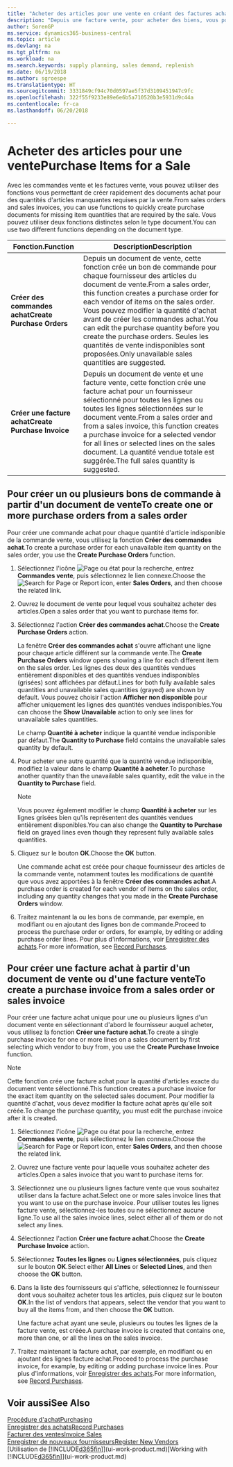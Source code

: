 ```yaml
---
title: "Acheter des articles pour une vente en créant des factures achat | Microsoft Docs"
description: "Depuis une facture vente, pour acheter des biens, vous pouvez créer une facture achat pour un fournisseur."
author: SorenGP
ms.service: dynamics365-business-central
ms.topic: article
ms.devlang: na
ms.tgt_pltfrm: na
ms.workload: na
ms.search.keywords: supply planning, sales demand, replenish
ms.date: 06/19/2018
ms.author: sgroespe
ms.translationtype: HT
ms.sourcegitcommit: 3331849cf94c70d0597ae5f37d3109451947c9fc
ms.openlocfilehash: 322f55f9233e89e6e6b5a710520b3e5931d9c44a
ms.contentlocale: fr-ca
ms.lasthandoff: 06/20/2018

---
```

# <a name="purchase-items-for-a-sale"></a><span data-ttu-id="321b4-103">Acheter des articles pour une vente</span><span class="sxs-lookup"><span data-stu-id="321b4-103">Purchase Items for a Sale</span></span>
<span data-ttu-id="321b4-104">Avec les commandes vente et les factures vente, vous pouvez utiliser des fonctions vous permettant de créer rapidement des documents achat pour des quantités d'articles manquantes requises par la vente.</span><span class="sxs-lookup"><span data-stu-id="321b4-104">From sales orders and sales invoices, you can use functions to quickly create purchase documents for missing item quantities that are required by the sale.</span></span> <span data-ttu-id="321b4-105">Vous pouvez utiliser deux fonctions distinctes selon le type document.</span><span class="sxs-lookup"><span data-stu-id="321b4-105">You can use two different functions depending on the document type.</span></span>  

|<span data-ttu-id="321b4-106">Fonction.</span><span class="sxs-lookup"><span data-stu-id="321b4-106">Function</span></span>|<span data-ttu-id="321b4-107">Description</span><span class="sxs-lookup"><span data-stu-id="321b4-107">Description</span></span>|
|--------|-----------|
|<span data-ttu-id="321b4-108">**Créer des commandes achat**</span><span class="sxs-lookup"><span data-stu-id="321b4-108">**Create Purchase Orders**</span></span>|<span data-ttu-id="321b4-109">Depuis un document de vente, cette fonction crée un bon de commande pour chaque fournisseur des articles du document de vente.</span><span class="sxs-lookup"><span data-stu-id="321b4-109">From a sales order, this function creates a purchase order for each vendor of items on the sales order.</span></span> <span data-ttu-id="321b4-110">Vous pouvez modifier la quantité d'achat avant de créer les commandes achat.</span><span class="sxs-lookup"><span data-stu-id="321b4-110">You can edit the purchase quantity before you create the purchase orders.</span></span> <span data-ttu-id="321b4-111">Seules les quantités de vente indisponibles sont proposées.</span><span class="sxs-lookup"><span data-stu-id="321b4-111">Only unavailable sales quantities are suggested.</span></span>
|<span data-ttu-id="321b4-112">**Créer une facture achat**</span><span class="sxs-lookup"><span data-stu-id="321b4-112">**Create Purchase Invoice**</span></span>|<span data-ttu-id="321b4-113">Depuis un document de vente et une facture vente, cette fonction crée une facture achat pour un fournisseur sélectionné pour toutes les lignes ou toutes les lignes sélectionnées sur le document vente.</span><span class="sxs-lookup"><span data-stu-id="321b4-113">From a sales order and from a sales invoice, this function creates a purchase invoice for a selected vendor for all lines or selected lines on the sales document.</span></span> <span data-ttu-id="321b4-114">La quantité vendue totale est suggérée.</span><span class="sxs-lookup"><span data-stu-id="321b4-114">The full sales quantity is suggested.</span></span>|

## <a name="to-create-one-or-more-purchase-orders-from-a-sales-order"></a><span data-ttu-id="321b4-115">Pour créer un ou plusieurs bons de commande à partir d'un document de vente</span><span class="sxs-lookup"><span data-stu-id="321b4-115">To create one or more purchase orders from a sales order</span></span>
<span data-ttu-id="321b4-116">Pour créer une commande achat pour chaque quantité d'article indisponible de la commande vente, vous utilisez la fonction **Créer des commandes achat**.</span><span class="sxs-lookup"><span data-stu-id="321b4-116">To create a purchase order for each unavailable item quantity on the sales order, you use the **Create Purchase Orders** function.</span></span>

1. <span data-ttu-id="321b4-117">Sélectionnez l'icône ![Page ou état pour la recherche](media/ui-search/search_small.png "Page ou état pour la recherche"), entrez **Commandes vente**, puis sélectionnez le lien connexe.</span><span class="sxs-lookup"><span data-stu-id="321b4-117">Choose the ![Search for Page or Report](media/ui-search/search_small.png "Search for Page or Report icon") icon, enter **Sales Orders**, and then choose the related link.</span></span>
2. <span data-ttu-id="321b4-118">Ouvrez le document de vente pour lequel vous souhaitez acheter des articles.</span><span class="sxs-lookup"><span data-stu-id="321b4-118">Open a sales order that you want to purchase items for.</span></span>
3. <span data-ttu-id="321b4-119">Sélectionnez l'action **Créer des commandes achat**.</span><span class="sxs-lookup"><span data-stu-id="321b4-119">Choose the **Create Purchase Orders** action.</span></span>

    <span data-ttu-id="321b4-120">La fenêtre **Créer des commandes achat** s'ouvre affichant une ligne pour chaque article différent sur la commande vente.</span><span class="sxs-lookup"><span data-stu-id="321b4-120">The **Create Purchase Orders** window opens showing a line for each different item on the sales order.</span></span> <span data-ttu-id="321b4-121">Les lignes des deux des quantités vendues entièrement disponibles et des quantités vendues indisponibles (grisées) sont affichées par défaut.</span><span class="sxs-lookup"><span data-stu-id="321b4-121">Lines for both fully available sales quantities and unavailable sales quantities (grayed) are shown by default.</span></span> <span data-ttu-id="321b4-122">Vous pouvez choisir l'action **Afficher non disponible** pour afficher uniquement les lignes des quantités vendues indisponibles.</span><span class="sxs-lookup"><span data-stu-id="321b4-122">You can choose the **Show Unavailable** action to only see lines for unavailable sales quantities.</span></span>

    <span data-ttu-id="321b4-123">Le champ **Quantité à acheter** indique la quantité vendue indisponible par défaut.</span><span class="sxs-lookup"><span data-stu-id="321b4-123">The **Quantity to Purchase** field contains the unavailable sales quantity by default.</span></span>
4. <span data-ttu-id="321b4-124">Pour acheter une autre quantité que la quantité vendue indisponible, modifiez la valeur dans le champ **Quantité à acheter**.</span><span class="sxs-lookup"><span data-stu-id="321b4-124">To purchase another quantity than the unavailable sales quantity, edit the value in the **Quantity to Purchase** field.</span></span>

    > [!NOTE]  
    >   <span data-ttu-id="321b4-125">Vous pouvez également modifier le champ **Quantité à acheter** sur les lignes grisées bien qu'ils représentent des quantités vendues entièrement disponibles.</span><span class="sxs-lookup"><span data-stu-id="321b4-125">You can also change the **Quantity to Purchase** field on grayed lines even though they represent fully available sales quantities.</span></span>
5. <span data-ttu-id="321b4-126">Cliquez sur le bouton **OK**.</span><span class="sxs-lookup"><span data-stu-id="321b4-126">Choose the **OK** button.</span></span>

    <span data-ttu-id="321b4-127">Une commande achat est créée pour chaque fournisseur des articles de la commande vente, notamment toutes les modifications de quantité que vous avez apportées à la fenêtre **Créer des commandes achat**.</span><span class="sxs-lookup"><span data-stu-id="321b4-127">A purchase order is created for each vendor of items on the sales order, including any quantity changes that you made in the **Create Purchase Orders** window.</span></span>
7. <span data-ttu-id="321b4-128">Traitez maintenant la ou les bons de commande, par exemple, en modifiant ou en ajoutant des lignes bon de commande.</span><span class="sxs-lookup"><span data-stu-id="321b4-128">Proceed to process the purchase order or orders, for example, by editing or adding purchase order lines.</span></span> <span data-ttu-id="321b4-129">Pour plus d'informations, voir [Enregistrer des achats](purchasing-how-record-purchases.md).</span><span class="sxs-lookup"><span data-stu-id="321b4-129">For more information, see [Record Purchases](purchasing-how-record-purchases.md).</span></span>


## <a name="to-create-a-purchase-invoice-from-a-sales-order-or-sales-invoice"></a><span data-ttu-id="321b4-130">Pour créer une facture achat à partir d'un document de vente ou d'une facture vente</span><span class="sxs-lookup"><span data-stu-id="321b4-130">To create a purchase invoice from a sales order or sales invoice</span></span>
<span data-ttu-id="321b4-131">Pour créer une facture achat unique pour une ou plusieurs lignes d'un document vente en sélectionnant d'abord le fournisseur auquel acheter, vous utilisez la fonction **Créer une facture achat**.</span><span class="sxs-lookup"><span data-stu-id="321b4-131">To create a single purchase invoice for one or more lines on a sales document by first selecting which vendor to buy from, you use the **Create Purchase Invoice** function.</span></span>

> [!NOTE]  
>   <span data-ttu-id="321b4-132">Cette fonction crée une facture achat pour la quantité d'articles exacte du document vente sélectionné.</span><span class="sxs-lookup"><span data-stu-id="321b4-132">This function creates a purchase invoice for the exact item quantity on the selected sales document.</span></span> <span data-ttu-id="321b4-133">Pour modifier la quantité d'achat, vous devez modifier la facture achat après qu'elle soit créée.</span><span class="sxs-lookup"><span data-stu-id="321b4-133">To change the purchase quantity, you must edit the purchase invoice after it is created.</span></span>  

1. <span data-ttu-id="321b4-134">Sélectionnez l'icône ![Page ou état pour la recherche](media/ui-search/search_small.png "Page ou état pour la recherche"), entrez **Commandes vente**, puis sélectionnez le lien connexe.</span><span class="sxs-lookup"><span data-stu-id="321b4-134">Choose the ![Search for Page or Report](media/ui-search/search_small.png "Search for Page or Report icon") icon, enter **Sales Orders**, and then choose the related link.</span></span>
2. <span data-ttu-id="321b4-135">Ouvrez une facture vente pour laquelle vous souhaitez acheter des articles.</span><span class="sxs-lookup"><span data-stu-id="321b4-135">Open a sales invoice that you want to purchase items for.</span></span>
3. <span data-ttu-id="321b4-136">Sélectionnez une ou plusieurs lignes facture vente que vous souhaitez utiliser dans la facture achat.</span><span class="sxs-lookup"><span data-stu-id="321b4-136">Select one or more sales invoice lines that you want to use on the purchase invoice.</span></span> <span data-ttu-id="321b4-137">Pour utiliser toutes les lignes facture vente, sélectionnez-les toutes ou ne sélectionnez aucune ligne.</span><span class="sxs-lookup"><span data-stu-id="321b4-137">To use all the sales invoice lines, select either all of them or do not select any lines.</span></span>
4. <span data-ttu-id="321b4-138">Sélectionnez l'action **Créer une facture achat**.</span><span class="sxs-lookup"><span data-stu-id="321b4-138">Choose the **Create Purchase Invoice** action.</span></span>
5. <span data-ttu-id="321b4-139">Sélectionnez **Toutes les lignes** ou **Lignes sélectionnées**, puis cliquez sur le bouton **OK**.</span><span class="sxs-lookup"><span data-stu-id="321b4-139">Select either **All Lines** or **Selected Lines**, and then choose the **OK** button.</span></span>  
6. <span data-ttu-id="321b4-140">Dans la liste des fournisseurs qui s'affiche, sélectionnez le fournisseur dont vous souhaitez acheter tous les articles, puis cliquez sur le bouton **OK**.</span><span class="sxs-lookup"><span data-stu-id="321b4-140">In the list of vendors that appears, select the vendor that you want to buy all the items from, and then choose the **OK** button.</span></span>

    <span data-ttu-id="321b4-141">Une facture achat ayant une seule, plusieurs ou toutes les lignes de la facture vente, est créée.</span><span class="sxs-lookup"><span data-stu-id="321b4-141">A purchase invoice is created that contains one, more than one, or all the lines on the sales invoice.</span></span>
7. <span data-ttu-id="321b4-142">Traitez maintenant la facture achat, par exemple, en modifiant ou en ajoutant des lignes facture achat.</span><span class="sxs-lookup"><span data-stu-id="321b4-142">Proceed to process the purchase invoice, for example, by editing or adding purchase invoice lines.</span></span> <span data-ttu-id="321b4-143">Pour plus d'informations, voir [Enregistrer des achats](purchasing-how-record-purchases.md).</span><span class="sxs-lookup"><span data-stu-id="321b4-143">For more information, see [Record Purchases](purchasing-how-record-purchases.md).</span></span>

## <a name="see-also"></a><span data-ttu-id="321b4-144">Voir aussi</span><span class="sxs-lookup"><span data-stu-id="321b4-144">See Also</span></span>
[<span data-ttu-id="321b4-145">Procédure d'achat</span><span class="sxs-lookup"><span data-stu-id="321b4-145">Purchasing</span></span>](purchasing-manage-purchasing.md)  
[<span data-ttu-id="321b4-146">Enregistrer des achats</span><span class="sxs-lookup"><span data-stu-id="321b4-146">Record Purchases</span></span>](purchasing-how-record-purchases.md)  
[<span data-ttu-id="321b4-147">Facturer des ventes</span><span class="sxs-lookup"><span data-stu-id="321b4-147">Invoice Sales</span></span>](sales-how-invoice-sales.md)  
[<span data-ttu-id="321b4-148">Enregistrer de nouveaux fournisseurs</span><span class="sxs-lookup"><span data-stu-id="321b4-148">Register New Vendors</span></span>](purchasing-how-register-new-vendors.md)  
<span data-ttu-id="321b4-149">[Utilisation de [!INCLUDE[d365fin](includes/d365fin_md.md)]](ui-work-product.md)</span><span class="sxs-lookup"><span data-stu-id="321b4-149">[Working with [!INCLUDE[d365fin](includes/d365fin_md.md)]](ui-work-product.md)</span></span>

